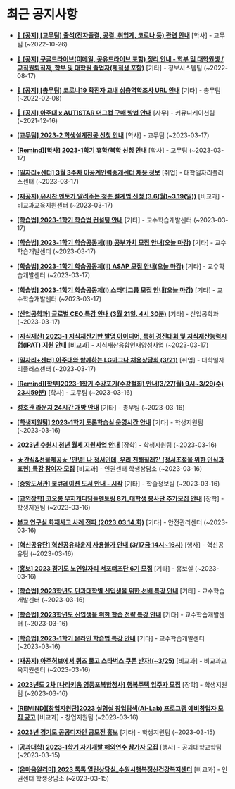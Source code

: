 # 최근 공지사항

* **[📌 [공지] [교무팀] 출석(전자출결, 공결, 취업계, 코로나 등) 관련 안내](http://ajou.ac.kr/kr/ajou/notice.do?mode=view&amp;articleNo=205552&amp;article.offset=0&amp;articleLimit=30)**
 [학사] - 교무팀 (~2022-10-26)

* **[📌 [공지] 구글드라이브(이메일, 공유드라이브 포함) 정리 안내 - 학부 및 대학원생 / 교직원퇴직자, 학부 및 대학원 졸업자(제적생 포함)](http://ajou.ac.kr/kr/ajou/notice.do?mode=view&amp;articleNo=202858&amp;article.offset=0&amp;articleLimit=30)**
 [기타] - 정보시스템팀 (~2022-08-17)

* **[📌 [공지] [총무팀] 코로나19 확진자 교내 심층역학조사 URL 안내](http://ajou.ac.kr/kr/ajou/notice.do?mode=view&amp;articleNo=180493&amp;article.offset=0&amp;articleLimit=30)**
 [기타] - 총무팀 (~2022-02-08)

* **[📌 [공지] 아주대 x AUTISTAR 머그컵 구매 방법 안내](http://ajou.ac.kr/kr/ajou/notice.do?mode=view&amp;articleNo=147976&amp;article.offset=0&amp;articleLimit=30)**
 [사무] - 커뮤니케이션팀 (~2021-12-16)

* **[[교무팀] 2023-2 학생설계전공 신청 안내](http://ajou.ac.kr/kr/ajou/notice.do?mode=view&amp;articleNo=212147&amp;article.offset=0&amp;articleLimit=30)**
 [학사] - 교무팀 (~2023-03-17)

* **[[Remind][학사] 2023-1학기 휴학/복학 신청 안내](http://ajou.ac.kr/kr/ajou/notice.do?mode=view&amp;articleNo=212143&amp;article.offset=0&amp;articleLimit=30)**
 [학사] - 교무팀 (~2023-03-17)

* **[[일자리+센터] 3월 3주차 이공계인력중개센터 채용 정보](http://ajou.ac.kr/kr/ajou/notice.do?mode=view&amp;articleNo=212139&amp;article.offset=0&amp;articleLimit=30)**
 [취업] - 대학일자리플러스센터 (~2023-03-17)

* **[(재공지) 유시찬 멘토가 알려주는 청춘 설계법 신청 (3.6(월)~3.19(일))](http://ajou.ac.kr/kr/ajou/notice.do?mode=view&amp;articleNo=212135&amp;article.offset=0&amp;articleLimit=30)**
 [비교과] - 비교과교육지원센터 (~2023-03-17)

* **[[학습법] 2023-1학기 학습법 컨설팅 안내](http://ajou.ac.kr/kr/ajou/notice.do?mode=view&amp;articleNo=212132&amp;article.offset=0&amp;articleLimit=30)**
 [기타] - 교수학습개발센터 (~2023-03-17)

* **[[학습법] 2023-1학기 학습공동체(III) 공부가치 모집 안내(오늘 마감)](http://ajou.ac.kr/kr/ajou/notice.do?mode=view&amp;articleNo=212131&amp;article.offset=0&amp;articleLimit=30)**
 [기타] - 교수학습개발센터 (~2023-03-17)

* **[[학습법] 2023-1학기 학습공동체(II) ASAP 모집 안내(오늘 마감)](http://ajou.ac.kr/kr/ajou/notice.do?mode=view&amp;articleNo=212130&amp;article.offset=0&amp;articleLimit=30)**
 [기타] - 교수학습개발센터 (~2023-03-17)

* **[[학습법] 2023-1학기 학습공동체(I) 스터디그룹 모집 안내(오늘 마감)](http://ajou.ac.kr/kr/ajou/notice.do?mode=view&amp;articleNo=212129&amp;article.offset=0&amp;articleLimit=30)**
 [기타] - 교수학습개발센터 (~2023-03-17)

* **[[산업공학과] 글로벌 CEO 특강 안내 (3월 21일. 4시 30분)](http://ajou.ac.kr/kr/ajou/notice.do?mode=view&amp;articleNo=212125&amp;article.offset=0&amp;articleLimit=30)**
 [기타] - 산업공학과 (~2023-03-17)

* **[[지식재산] 2023-1 지식재산기반 발명 아이디어, 특허 경진대회 및 지식재산능력시험(IPAT) 지원 안내](http://ajou.ac.kr/kr/ajou/notice.do?mode=view&amp;articleNo=212124&amp;article.offset=0&amp;articleLimit=30)**
 [비교과] - 지식재산융합인재양성사업 (~2023-03-17)

* **[[일자리+센터] 아주대와 함께하는 LG마그나 채용상담회 (3/21)](http://ajou.ac.kr/kr/ajou/notice.do?mode=view&amp;articleNo=212117&amp;article.offset=0&amp;articleLimit=30)**
 [취업] - 대학일자리플러스센터 (~2023-03-17)

* **[[Remind][학부]2023-1학기 수강포기(수강철회) 안내(3/27(월) 9시~3/29(수) 23시59분)](http://ajou.ac.kr/kr/ajou/notice.do?mode=view&amp;articleNo=212105&amp;article.offset=0&amp;articleLimit=30)**
 [학사] - 교무팀 (~2023-03-16)

* **[성호관 라운지 24시간 개방 안내](http://ajou.ac.kr/kr/ajou/notice.do?mode=view&amp;articleNo=212102&amp;article.offset=0&amp;articleLimit=30)**
 [기타] - 총무팀 (~2023-03-16)

* **[[학생지원팀] 2023-1학기 토론학습실 운영시간 안내](http://ajou.ac.kr/kr/ajou/notice.do?mode=view&amp;articleNo=212099&amp;article.offset=0&amp;articleLimit=30)**
 [기타] - 학생지원팀 (~2023-03-16)

* **[2023년 수원시 청년 월세 지원사업 안내](http://ajou.ac.kr/kr/ajou/notice.do?mode=view&amp;articleNo=212096&amp;article.offset=0&amp;articleLimit=30)**
 [장학] - 학생지원팀 (~2023-03-16)

* **[★간식&amp;선물제공☆ &#x27;안녕! 나 정서인데, 우리 친해질래?&#x27; (정서조절을 위한 인식과 표현) 특강 참여자 모집](http://ajou.ac.kr/kr/ajou/notice.do?mode=view&amp;articleNo=212090&amp;article.offset=0&amp;articleLimit=30)**
 [비교과] - 인권센터 학생상담소 (~2023-03-16)

* **[[중앙도서관] 북큐레이션 도서 안내 - 시작](http://ajou.ac.kr/kr/ajou/notice.do?mode=view&amp;articleNo=212079&amp;article.offset=0&amp;articleLimit=30)**
 [기타] - 학술정보팀 (~2023-03-16)

* **[[교외장학] 코오롱 무지개디딤돌멘토링 8기_대학생 봉사단 추가모집 안내](http://ajou.ac.kr/kr/ajou/notice.do?mode=view&amp;articleNo=212074&amp;article.offset=0&amp;articleLimit=30)**
 [장학] - 학생지원팀 (~2023-03-16)

* **[본교 연구실 화재사고 사례 전파 (2023.03.14.화)](http://ajou.ac.kr/kr/ajou/notice.do?mode=view&amp;articleNo=212073&amp;article.offset=0&amp;articleLimit=30)**
 [기타] - 안전관리센터 (~2023-03-16)

* **[[혁신공유단] 혁신공유라운지 사용불가 안내 (3/17금 14시~16시)](http://ajou.ac.kr/kr/ajou/notice.do?mode=view&amp;articleNo=212070&amp;article.offset=0&amp;articleLimit=30)**
 [행사] - 혁신공유팀 (~2023-03-16)

* **[[홍보] 2023 경기도 노인일자리 서포터즈단 6기 모집](http://ajou.ac.kr/kr/ajou/notice.do?mode=view&amp;articleNo=212069&amp;article.offset=0&amp;articleLimit=30)**
 [기타] - 홍보실 (~2023-03-16)

* **[[학습법] 2023학년도 단과대학별 신입생을 위한 선배 특강 안내](http://ajou.ac.kr/kr/ajou/notice.do?mode=view&amp;articleNo=212067&amp;article.offset=0&amp;articleLimit=30)**
 [기타] - 교수학습개발센터 (~2023-03-16)

* **[[학습법] 2023학년도 신입생을 위한 학습 전략 특강 안내](http://ajou.ac.kr/kr/ajou/notice.do?mode=view&amp;articleNo=212066&amp;article.offset=0&amp;articleLimit=30)**
 [기타] - 교수학습개발센터 (~2023-03-16)

* **[[학습법] 2023-1학기 온라인 학습법 특강 안내](http://ajou.ac.kr/kr/ajou/notice.do?mode=view&amp;articleNo=212065&amp;article.offset=0&amp;articleLimit=30)**
 [기타] - 교수학습개발센터 (~2023-03-16)

* **[(재공지) 아주허브에서 퀴즈 풀고 스타벅스 쿠폰 받자!(~3/25)](http://ajou.ac.kr/kr/ajou/notice.do?mode=view&amp;articleNo=212048&amp;article.offset=0&amp;articleLimit=30)**
 [비교과] - 비교과교육지원센터 (~2023-03-16)

* **[2023년도 2차 [나라키움 영등포복합청사] 행복주택 입주자 모집](http://ajou.ac.kr/kr/ajou/notice.do?mode=view&amp;articleNo=212043&amp;article.offset=0&amp;articleLimit=30)**
 [장학] - 학생지원팀 (~2023-03-16)

* **[[REMIND][창업지원단]2023 실험실 창업탐색(AI-Lab) 프로그램 예비창업자 모집 공고](http://ajou.ac.kr/kr/ajou/notice.do?mode=view&amp;articleNo=212040&amp;article.offset=0&amp;articleLimit=30)**
 [비교과] - 창업지원팀 (~2023-03-16)

* **[2023년 경기도 공공디자인 공모전 홍보](http://ajou.ac.kr/kr/ajou/notice.do?mode=view&amp;articleNo=212036&amp;article.offset=0&amp;articleLimit=30)**
 [기타] - 학생지원팀 (~2023-03-15)

* **[[공과대학] 2023-1학기 자기개발 해외연수 참가자 모집](http://ajou.ac.kr/kr/ajou/notice.do?mode=view&amp;articleNo=212033&amp;article.offset=0&amp;articleLimit=30)**
 [행사] - 공과대학교학팀 (~2023-03-15)

* **[[온마음알리미] 2023 톡톡 열린상담실_수원시행복정신건강복지센터](http://ajou.ac.kr/kr/ajou/notice.do?mode=view&amp;articleNo=212030&amp;article.offset=0&amp;articleLimit=30)**
 [비교과] - 인권센터 학생상담소 (~2023-03-15)

